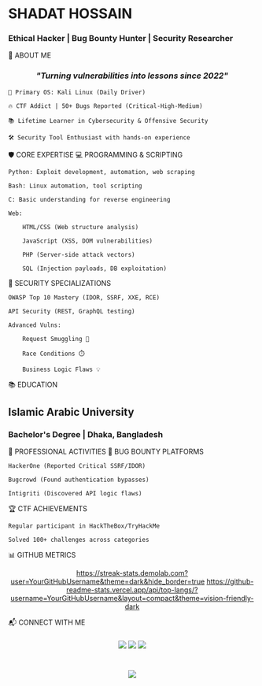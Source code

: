 # SHADAT HOSSAIN
### Ethical Hacker | Bug Bounty Hunter | Security Researcher
🔰 ABOUT ME
<h3 align="center"> <i>"Turning vulnerabilities into lessons since 2022"</i> </h3>

    🐍 Primary OS: Kali Linux (Daily Driver)

    🔥 CTF Addict | 50+ Bugs Reported (Critical-High-Medium)

    📚 Lifetime Learner in Cybersecurity & Offensive Security

    🛠️ Security Tool Enthusiast with hands-on experience

🛡️ CORE EXPERTISE
💻 PROGRAMMING & SCRIPTING

    Python: Exploit development, automation, web scraping

    Bash: Linux automation, tool scripting

    C: Basic understanding for reverse engineering

    Web:

        HTML/CSS (Web structure analysis)

        JavaScript (XSS, DOM vulnerabilities)

        PHP (Server-side attack vectors)

        SQL (Injection payloads, DB exploitation)

🔐 SECURITY SPECIALIZATIONS

    OWASP Top 10 Mastery (IDOR, SSRF, XXE, RCE)

    API Security (REST, GraphQL testing)

    Advanced Vulns:

        Request Smuggling 🔄

        Race Conditions ⏱️

        Business Logic Flaws 💡

📚 EDUCATION
<h2>Islamic Arabic University</h2> <h3>Bachelor's Degree | Dhaka, Bangladesh</h3>
💼 PROFESSIONAL ACTIVITIES
🐛 BUG BOUNTY PLATFORMS

    HackerOne (Reported Critical SSRF/IDOR)

    Bugcrowd (Found authentication bypasses)

    Intigriti (Discovered API logic flaws)

🏆 CTF ACHIEVEMENTS

    Regular participant in HackTheBox/TryHackMe

    Solved 100+ challenges across categories

📊 GITHUB METRICS
<div align="center">

https://streak-stats.demolab.com?user=YourGitHubUsername&theme=dark&hide_border=true
https://github-readme-stats.vercel.app/api/top-langs/?username=YourGitHubUsername&layout=compact&theme=vision-friendly-dark
</div>
📬 CONNECT WITH ME
<h3 align="center"> <a href="https://x.com/sohanrana101"><img src="https://img.shields.io/badge/Twitter-%231DA1F2.svg?&style=for-the-badge&logo=twitter&logoColor=white"></a> <a href="mailto:sohanatrana@gmail.com"><img src="https://img.shields.io/badge/Gmail-D14836?style=for-the-badge&logo=gmail&logoColor=white"></a> <a href="https://www.facebook.com/sohanatrana"><img src="https://img.shields.io/badge/Facebook-%231877F2.svg?&style=for-the-badge&logo=facebook&logoColor=white"></a> </h3> <h1 align="center"> <img src="https://readme-typing-svg.demolab.com?font=Fira+Code&pause=1000&color=00FF00&center=true&vCenter=true&width=435&lines=Stay+Curious++%F0%9F%94%8D;Hack+Ethically+%E2%9A%99%EF%B8%8F;Build+Defenses+%F0%9F%92%BB" /> </h1>
